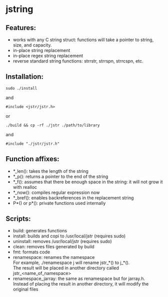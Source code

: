 # jstring

## Features:

- works with any C string struct: functions will take a pointer to string, size, and capacity.
- in-place string replacement
- in-place regex string replacement
- reverse standard string functions: strrstr, strrspn, strrcspn, etc.

## Installation:

```
sudo ./install
```
and
```
#include <jstr/jstr.h>
```
or
```
./build && cp -rf ./jstr ./path/to/library
```
and
```
#include "./jstr/jstr.h"
```

## Function affixes: 

- \*\_len(): takes the length of the string
- \*\_p(): returns a pointer to the end of the string
- \*\_f(): assumes that there be enough space in the string: it will not grow it with realloc
- \*\_now(): compiles regular expression now
- \*\_bref(): enables backreferences in the replacement string
- P\*() or p\*(): private functions used internally

## Scripts:

- build: generates functions
- install: builds and copi to /usr/local/jstr (requires sudo)
- uninstall: removes /usr/local/jstr (requires sudo)
- clean: removes files generated by build
- fmt: formats code
- renamespace: renames the namespace<br>
For example, ./renamespace j will rename jstr\_\*() to j\_\*().<br>
The result will be placed in another directory called jstr\_\<name\_of\_namespace\>
- renamespace\_jarray: the same as renamespace but for jarray.h.<br>
Instead of placing the result in another directory, it will modify the original files
